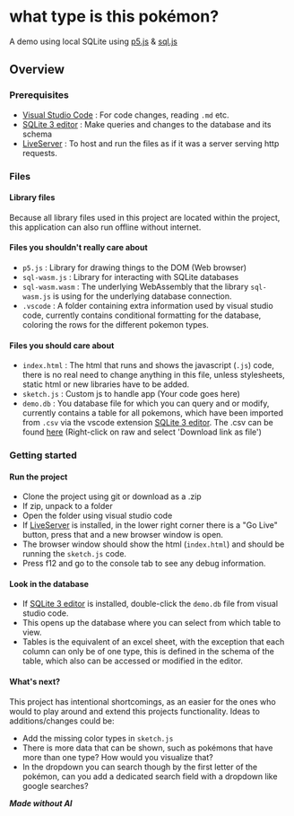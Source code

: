 # what type is this pokémon?

A demo using local SQLite using [p5.js](https://p5js.org) & [sql.js](https://github.com/sql-js/sql.js)

## Overview

### Prerequisites

- [Visual Studio Code](https://code.visualstudio.com) : For code changes, reading `.md` etc.
- [SQLite 3 editor](https://marketplace.visualstudio.com/items?itemName=yy0931.vscode-sqlite3-editor) : Make queries and changes to the database and its schema
- [LiveServer](https://marketplace.visualstudio.com/items?itemName=ritwickdey.LiveServer) : To host and run the files as if it was a server serving http requests.

### Files

#### Library files

Because all library files used in this project are located within the project, this application can also run offline without internet.

#### Files you shouldn't really care about

- `p5.js` : Library for drawing things to the DOM (Web browser)
- `sql-wasm.js` : Library for interacting with SQLite databases
- `sql-wasm.wasm` : The underlying WebAssembly that the library `sql-wasm.js` is using for the underlying database connection.
- `.vscode` : A folder containing extra information used by visual studio code, currently contains conditional formatting for the database, coloring the rows for the different pokemon types.

#### Files you should care about

- `index.html` : The html that runs and shows the javascript (`.js`) code, there is no real need to change anything in this file, unless stylesheets, static html or new libraries have to be added.
- `sketch.js` : Custom js to handle app (Your code goes here)
- `demo.db` : You database file for which you can query and or modify, currently contains a table for all pokemons, which have been imported from `.csv` via the vscode extension [SQLite 3 editor](https://marketplace.visualstudio.com/items?itemName=yy0931.vscode-sqlite3-editor). The .csv can be found [here](https://gist.github.com/armgilles/194bcff35001e7eb53a2a8b441e8b2c6) (Right-click on raw and select 'Download link as file')

### Getting started

#### Run the project

- Clone the project using git or download as a .zip
- If zip, unpack to a folder
- Open the folder using visual studio code
- If [LiveServer](#prerequisites) is installed, in the lower right corner there is a "Go Live" button, press that and a new browser window is open.
- The browser window should show the html (`index.html`) and should be running the `sketch.js` code.
- Press f12 and go to the console tab to see any debug information.

#### Look in the database

- If [SQLite 3 editor](#prerequisites) is installed, double-click the `demo.db` file from visual studio code.
- This opens up the database where you can select from which table to view.
- Tables is the equivalent of an excel sheet, with the exception that each column can only be of one type, this is defined in the schema of the table, which also can be accessed or modified in the editor.

#### What's next?

This project has intentional shortcomings, as an easier for the ones who would to play around and extend this projects functionality. Ideas to additions/changes could be:

- Add the missing color types in `sketch.js`
- There is more data that can be shown, such as pokémons that have more than one type? How would you visualize that?
- In the dropdown you can search though by the first letter of the pokémon, can you add a dedicated search field with a dropdown like google searches?

___Made without AI___
